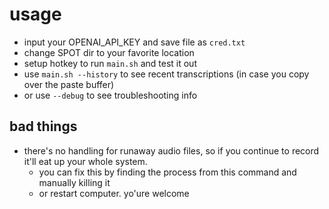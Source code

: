 # usage
- input your OPENAI_API_KEY and save file as `cred.txt`
- change SPOT dir to your favorite location
- setup hotkey to run `main.sh` and test it out
- use `main.sh --history` to see recent transcriptions (in case you copy over the paste buffer)
- or use `--debug` to see troubleshooting info

## bad things
- there's no handling for runaway audio files, so if you continue to record it'll eat up your whole system.
  - you can fix this by finding the process from this command and manually killing it
  - or restart computer. yo'ure welcome
